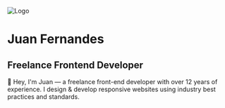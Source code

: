 ![Logo](https://www.juanfernandes.uk/apple-touch-icon.png)

# Juan Fernandes
## Freelance Frontend Developer

👋 Hey, I'm Juan — a freelance front-end developer with over 12 years of experience. I design & develop responsive websites using industry best practices and standards.

<!--
**juanfernandes/juanfernandes** is a ✨ _special_ ✨ repository because its `README.md` (this file) appears on your GitHub profile.

Here are some ideas to get you started:

- 🔭 I’m currently working on ...
- 🌱 I’m currently learning ...
- 👯 I’m looking to collaborate on ...
- 🤔 I’m looking for help with ...
- 💬 Ask me about ...
- 📫 How to reach me: hello@juanfernandes.uk
- 😄 Pronouns: ...
- ⚡ Fun fact: ...
-->
